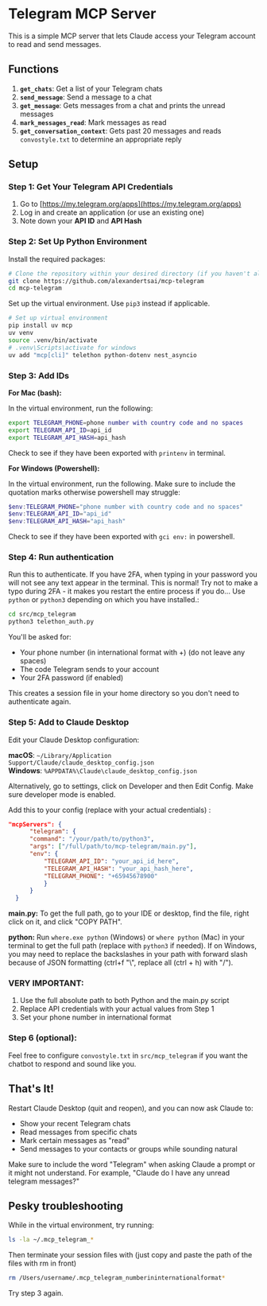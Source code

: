 # Telegram MCP Server

This is a simple MCP server that lets Claude access your Telegram account to read and send messages.

## Functions

1. **`get_chats`**: Get a list of your Telegram chats
2. **`send_message`**: Send a message to a chat
2. **`get_message`**: Gets messages from a chat and prints the unread messages
3. **`mark_messages_read`**: Mark messages as read
4. **`get_conversation_context`**: Gets past 20 messages and reads `convostyle.txt` to determine an appropriate reply


## Setup

### Step 1: Get Your Telegram API Credentials

1. Go to [https://my.telegram.org/apps](https://my.telegram.org/apps)
2. Log in and create an application (or use an existing one)
3. Note down your **API ID** and **API Hash**

### Step 2: Set Up Python Environment

Install the required packages:

```bash
# Clone the repository within your desired directory (if you haven't already)
git clone https://github.com/alexandertsai/mcp-telegram
cd mcp-telegram
```

Set up the virtual environment. Use `pip3` instead if applicable.
```bash
# Set up virtual environment
pip install uv mcp
uv venv
source .venv/bin/activate
# .venv\Scripts\activate for windows
uv add "mcp[cli]" telethon python-dotenv nest_asyncio
```

### Step 3: Add IDs

**For Mac (bash):**

In the virtual environment, run the following:
```bash
export TELEGRAM_PHONE=phone number with country code and no spaces
export TELEGRAM_API_ID=api_id
export TELEGRAM_API_HASH=api_hash
```

Check to see if they have been exported with `printenv` in terminal.

**For Windows (Powershell):**

In the virtual environment, run the following. Make sure to include the quotation marks otherwise powershell may struggle:
```powershell
$env:TELEGRAM_PHONE="phone number with country code and no spaces"
$env:TELEGRAM_API_ID="api_id"
$env:TELEGRAM_API_HASH="api_hash"
```

Check to see if they have been exported with `gci env:` in powershell.

### Step 4: Run authentication

Run this to authenticate. If you have 2FA, when typing in your password you will not see any text appear in the terminal. This is normal! Try not to make a typo during 2FA - it makes you restart the entire process if you do... Use `python` or `python3` depending on which you have installed.:

```bash
cd src/mcp_telegram
python3 telethon_auth.py
```

You'll be asked for:
- Your phone number (in international format with +) (do not leave any spaces)
- The code Telegram sends to your account
- Your 2FA password (if enabled)

This creates a session file in your home directory so you don't need to authenticate again.

### Step 5: Add to Claude Desktop

Edit your Claude Desktop configuration:

**macOS**: `~/Library/Application Support/Claude/claude_desktop_config.json`  
**Windows**: `%APPDATA%\Claude\claude_desktop_config.json`

Alternatively, go to settings, click on Developer and then Edit Config. Make sure developer mode is enabled. 


Add this to your config (replace with your actual credentials) :

```json
"mcpServers": {
      "telegram": {
      "command": "/your/path/to/python3",
      "args": ["/full/path/to/mcp-telegram/main.py"],
      "env": {
          "TELEGRAM_API_ID": "your_api_id_here",
          "TELEGRAM_API_HASH": "your_api_hash_here",
          "TELEGRAM_PHONE": "+65945678900"
          }
      }
  }
```

**main.py:**
To get the full path, go to your IDE or desktop, find the file, right click on it, and click "COPY PATH".

**python:**
Run `where.exe python` (Windows) or `where python` (Mac) in your terminal to get the full path (replace with `python3` if needed). If on Windows, you may need to replace the backslashes in your path with forward slash because of JSON formatting (ctrl+f "\\", replace all (ctrl + h) with "/").

### VERY IMPORTANT:
1. Use the full absolute path to both Python and the main.py script
2. Replace API credentials with your actual values from Step 1
3. Set your phone number in international format

### Step 6 (optional):

Feel free to configure `convostyle.txt` in `src/mcp_telegram` if you want the chatbot to respond and sound like you.

## That's It!

Restart Claude Desktop (quit and reopen), and you can now ask Claude to:
- Show your recent Telegram chats
- Read messages from specific chats
- Mark certain messages as "read"
- Send messages to your contacts or groups while sounding natural

Make sure to include the word "Telegram" when asking Claude a prompt or it might not understand. For example, "Claude do I have any unread telegram messages?"

## Pesky troubleshooting
While in the virtual environment, try running:
```bash
ls -la ~/.mcp_telegram_*
```
Then terminate your session files with (just copy and paste the path of the files with rm in front)
```bash
rm /Users/username/.mcp_telegram_numberininternationalformat*
```
Try step 3 again.

